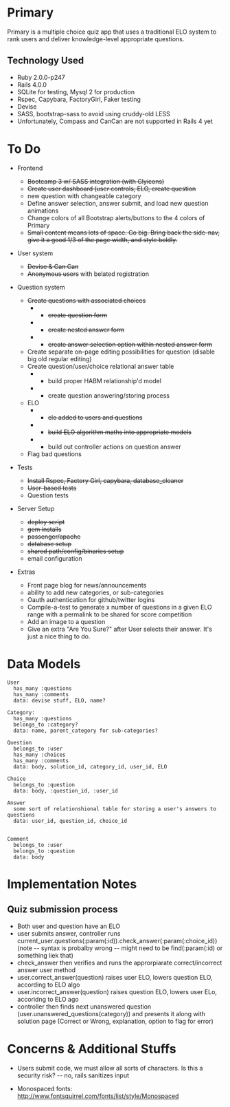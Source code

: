 Primary
=======

Primary is a multiple choice quiz app that uses a traditional ELO system to rank users and deliver knowledge-level appropriate questions.

Technology Used
---------------

* Ruby 2.0.0-p247
* Rails 4.0.0
* SQLite for testing, Mysql 2 for production
* Rspec, Capybara, FactoryGirl, Faker testing
* Devise
* SASS, bootstrap-sass to avoid using cruddy-old LESS
* Unfortunately, Compass and CanCan are not supported in Rails 4 yet

To Do
=====

* Frontend
  * ~~Bootcamp 3 w/ SASS integration (with Glyicons)~~
  * ~~Create user dashboard (user controls, ELO, create question~~
  * new question with changeable category
  * Define answer selection, answer submit, and load new question animations
  * Change colors of all Bootstrap alerts/buttons to the 4 colors of Primary
  * ~~Small content means lots of space. Go big. Bring back the side-nav, give it a good 1/3 of the page width, and style boldly.~~

* User system
  * ~~Devise & Can Can~~
  * ~~Anonymous users~~ with belated registration

* Question system
  * ~~Create questions with associated choices~~
    * * ~~create question form~~
    * * ~~create nested answer form~~
    * * ~~create answer selection option within nested answer form~~
  * Create separate on-page editing possibilities for question (disable big old regular editing)
  * Create question/user/choice relational answer table
    * * build proper HABM relationship'd model
    * * create question answering/storing process
  * ELO
    * * ~~elo added to users and questions~~
    * * ~~build ELO algorithm maths into appropriate models~~
    * * build out controller actions on question answer
  * Flag bad questions

* Tests
  * ~~Install Rspec, Factory Girl, capybara, database_cleaner~~
  * ~~User-based tests~~
  * Question tests

* Server Setup
  * ~~deploy script~~
  * ~~gem installs~~
  * ~~passenger/apache~~
  * ~~database setup~~
  * ~~shared path/config/binaries setup~~
  * email configuration

* Extras
  * Front page blog for news/announcements
  * ability to add new categories, or sub-categories
  * Oauth authentication for github/twitter logins
  * Compile-a-test to generate x number of questions in a given ELO range with a permalink to be shared for score competition
  * Add an image to a question
  * Give an extra "Are You Sure?" after User selects their answer. It's just a nice thing to do.

Data Models
===========

```
User
  has_many :questions
  has_many :comments
  data: devise stuff, ELO, name? 

Category:
  has_many :questions
  belongs_to :category?
  data: name, parent_category for sub-categories?

Question
  belongs_to :user
  has_many :choices
  has_many :comments
  data: body, solution_id, category_id, user_id, ELO

Choice
  belongs_to :question
  data: body, :question_id, :user_id

Answer
  some sort of relationshional table for storing a user's answers to questions
  data: user_id, question_id, choice_id


Comment
  belongs_to :user
  belongs_to :question
  data: body
```

Implementation Notes
====================

Quiz submission process
-----------------------

* Both user and question have an ELO
* user submits answer, controller runs current_user.questions(:param(:id)).check_answer(:param(:choice_id)) (note -- syntax is probalby wrong -- might need to be find(:param(:id) or something liek that)
* check_answer then verifies and runs the approrpiarate correct/incorrect answer user method
* user.correct_answer(question) raises user ELO, lowers question ELO, according to ELO algo
* user.incorrect_answer(question) raises question ELO, lowers user ELo, accoridng to ELO ago
* controller then finds next unanswered question (user.unanswered_questions(category)) and presents it along with solution page (Correct or Wrong, explanation, option to flag for error)

Concerns & Additional Stuffs
========

* Users submit code, we must allow all sorts of characters. Is this a security risk?
-- no, rails sanitizes input

* Monospaced fonts: http://www.fontsquirrel.com/fonts/list/style/Monospaced
